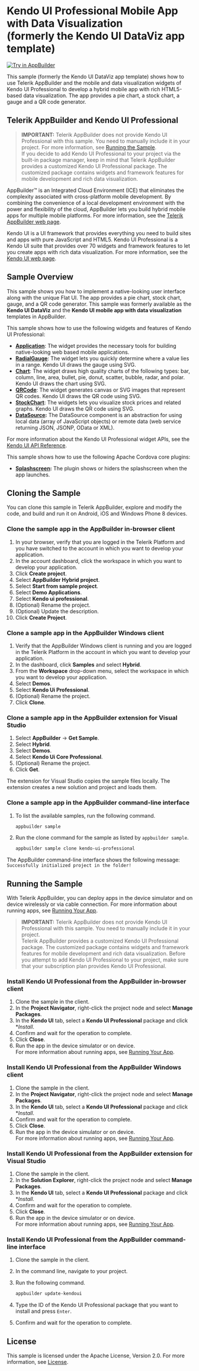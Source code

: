 Kendo UI Professional Mobile App with Data Visualization<br/>(formerly the Kendo UI DataViz app template)
===========================================
<a href="https://platform.telerik.com/#appbuilder/clone/https%3A%2F%2Fgithub.com%2FIcenium%2Fsample-kendo-ui-professional" target="_blank"><img src="http://docs.telerik.com/platform/appbuilder/sample-apps/images/try-in-appbuilder.png" alt="Try in AppBuilder" title="Try in AppBuilder" /></a>

This sample (formerly the Kendo UI DataViz app template) shows how to use Telerik AppBuilder and the mobile and data visualization widgets of Kendo UI Professional to develop a hybrid mobile app with rich HTML5-based data visualization. The app provides a pie chart, a stock chart, a gauge and a QR code generator.

## Telerik AppBuilder and Kendo UI Professional

> **IMPORTANT:** Telerik AppBuilder does not provide Kendo UI Professional with this sample. You need to manually include it in your project. For more information, see [Running the Sample].<br/>If you decide to add Kendo UI Professional to your project via the built-in package manager, keep in mind that Telerik AppBuilder provides a customized Kendo UI Professional package. The customized package contains widgets and framework features for mobile development and rich data visualization.

AppBuilder™ is an Integrated Cloud Environment (ICE) that eliminates the complexity associated with cross-platform mobile development. By combining the convenience of a local development environment with the power and flexibility of the cloud, AppBuilder lets you build hybrid mobile apps for multiple mobile platforms. For more information, see the [Telerik AppBuilder web page].

Kendo UI is a UI framework that provides everything you need to build sites and apps with pure JavaScript and HTML5. Kendo UI Professional is a Kendo UI suite that provides over 70 widgets and framework features to let you create apps with rich data visualization. For more information, see the [Kendo UI web page].

## Sample Overview

This sample shows you how to implement a native-looking user interface along with the unique Flat UI. The app provides a pie chart, stock chart, gauge, and a QR code generator. This sample was formerly available as the **Kendo UI DataViz** and the **Kendo UI mobile app with data visualization** templates in AppBuilder.

This sample shows how to use the following widgets and features of Kendo UI Professional:

* **[Application]**: The widget provides the necessary tools for building native-looking web based mobile applications.
* **[RadialGauge]**: The widget lets you quickly determine where a value lies in a range. Kendo UI draws the gauge using SVG.
* **[Chart]**: The widget draws high quality charts of the following types: bar, column, line, area, bullet, pie, donut, scatter, bubble, radar, and polar. Kendo UI draws the chart using SVG.
* **[QRCode]**: The widget generates canvas or SVG images that represent QR codes. Kendo UI draws the QR code using SVG.
* **[StockChart]**: The widgets lets you visualize stock prices and related graphs. Kendo UI draws the QR code using SVG.
* **[DataSource]:** The DataSource component is an abstraction for using local data (array of JavaScript objects) or remote data (web service returning JSON, JSONP, OData or XML). 

For more information about the Kendo UI Professional widget APIs, see the [Kendo UI API Reference]. 

This sample shows how to use the following Apache Cordova core plugins:

* **[Splashscreen]:** The plugin shows or hiders the splashscreen when the app launches.

## Cloning the Sample

You can clone this sample in Telerik AppBuilder, explore and modify the code, and build and run it on Android, iOS and Windows Phone 8 devices.

### Clone the sample app in the AppBuilder in-browser client

1. In your browser, verify that you are logged in the Telerik Platform and you have switched to the account in which you want to develop your application.
1. In the account dashboard, click the workspace in which you want to develop your application.
1. Click **Create project**.
1. Select **AppBuilder Hybrid project**.
1. Select **Start from sample project**.
1. Select **Demo Applications**.
1. Select **Kendo ui professional**.
1. (Optional) Rename the project.
1. (Optional) Update the description.
1. Click **Create Project**.

### Clone a sample app in the AppBuilder Windows client

1. Verify that the AppBuilder Windows client is running and you are logged in the Telerik Platform in the account in which you want to develop your application.
1. In the dashboard, click **Samples** and select **Hybrid**.
1. From the **Workspace** drop-down menu, select the workspace in which you want to develop your application.
1. Select **Demos**.
1. Select **Kendo Ui Professional**.
1. (Optional) Rename the project.
1. Click **Clone**.

### Clone a sample app in the AppBuilder extension for Visual Studio

1. Select **AppBuilder** &#8594; **Get Sample**.
1. Select **Hybrid**.
1. Select **Demos**.
1. Select **Kendo Ui Core Professional**.
1. (Optional) Rename the project.
1. Click **Get**.

The extension for Visual Studio copies the sample files locally. The extension creates a new solution and project and loads them.

### Clone a sample app in the AppBuilder command-line interface

1. To list the available samples, run the following command.

	```bash
	appbuilder sample
	```
1. Run the clone command for the sample as listed by `appbuilder sample`.
	
	```bash
	appbuilder sample clone kendo-ui-professional
	```

The AppBuilder command-line interface shows the following message: `Successfully initialized project in the folder!`

## Running the Sample

With Telerik AppBuilder, you can deploy apps in the device simulator and on device wirelessly or via cable connection. For more information about running apps, see [Running Your App].

> **IMPORTANT:** Telerik AppBuilder does not provide Kendo UI Professional with this sample. You need to manually include it in your project.<br/>Telerik AppBuilder provides a customized Kendo UI Professional package. The customized package contains widgets and framework features for mobile development and rich data visualization. Before you attempt to add Kendo UI Professional to your project, make sure that your subscription plan provides Kendo UI Professional.

### Install Kendo UI Professional from the AppBuilder in-browser client

1. Clone the sample in the client.
1. In the **Project Navigator**, right-click the project node and select **Manage Packages**.
1. In the **Kendo UI** tab, select a **Kendo UI Professional** package and click **Install*.
1. Confirm and wait for the operation to complete.
1. Click **Close**.
1. Run the app in the device simulator or on device.<br/>For more information about running apps, see [Running Your App].

### Install Kendo UI Professional from the AppBuilder Windows client

1. Clone the sample in the client.
1. In the **Project Navigator**, right-click the project node and select **Manage Packages**.
1. In the **Kendo UI** tab, select a **Kendo UI Professional** package and click **Install*.
1. Confirm and wait for the operation to complete.
1. Click **Close**.
1. Run the app in the device simulator or on device.<br/>For more information about running apps, see [Running Your App].

### Install Kendo UI Professional from the AppBuilder extension for Visual Studio

1. Clone the sample in the client.
1. In the **Solution Explorer**, right-click the project node and select **Manage Packages**.
1. In the **Kendo UI** tab, select a **Kendo UI Professional** package and click **Install*.
1. Confirm and wait for the operation to complete.
1. Click **Close**.
1. Run the app in the device simulator or on device.<br/>For more information about running apps, see [Running Your App].

### Install Kendo UI Professional from the AppBuilder command-line interface

1. Clone the sample in the client.
1. In the command line, navigate to your project.
1. Run the following command.

	```bash
	appbuilder update-kendoui
	```
1. Type the ID of the Kendo UI Professional package that you want to install and press `Enter`.
1. Confirm and wait for the operation to complete.

## License

This sample is licensed under the Apache License, Version 2.0. For more information, see [License].

[Running the Sample]: #running-the-sample
[Telerik AppBuilder web page]: http://www.telerik.com/appbuilder
[License]: License.md
[Kendo UI web page]: http://www.telerik.com/kendo-ui
[Kendo UI API Reference]: http://docs.telerik.com/kendo-ui/api/introduction
[Running Your App]: http://docs.telerik.com/platform/appbuilder/testing-your-app/run-your-app
[Application]: http://docs.telerik.com/kendo-ui/mobile/application
[RadialGauge]: http://docs.telerik.com/kendo-ui/api/javascript/dataviz/ui/radialgauge
[Chart]: http://docs.telerik.com/kendo-ui/api/javascript/dataviz/ui/chart
[QRCode]: http://docs.telerik.com/kendo-ui/api/javascript/dataviz/ui/qrcode
[StockChart]: http://docs.telerik.com/kendo-ui/api/javascript/dataviz/ui/stock-chart
[DataSource]: http://docs.telerik.com/kendo-ui/framework/datasource/overview
[Splashscreen]: https://github.com/apache/cordova-plugin-splashscreen/blob/master/doc/index.md

